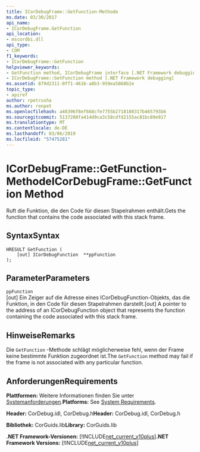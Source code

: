```yaml
---
title: ICorDebugFrame::GetFunction-Methode
ms.date: 03/30/2017
api_name:
- ICorDebugFrame.GetFunction
api_location:
- mscordbi.dll
api_type:
- COM
f1_keywords:
- ICorDebugFrame::GetFunction
helpviewer_keywords:
- GetFunction method, ICorDebugFrame interface [.NET Framework debugging]
- ICorDebugFrame::GetFunction method [.NET Framework debugging]
ms.assetid: 879d2311-0ff1-4616-a8b3-959ea5868b2e
topic_type:
- apiref
author: rpetrusha
ms.author: ronpet
ms.openlocfilehash: a48396f8ef668cfe7755b2718180317b465793b6
ms.sourcegitcommit: 5137208fa414d9ca3c58cdfd2155ac81bc89e917
ms.translationtype: MT
ms.contentlocale: de-DE
ms.lasthandoff: 03/06/2019
ms.locfileid: "57475281"
---
```

# <a name="icordebugframegetfunction-method"></a><span data-ttu-id="68997-102">ICorDebugFrame::GetFunction-Methode</span><span class="sxs-lookup"><span data-stu-id="68997-102">ICorDebugFrame::GetFunction Method</span></span>
<span data-ttu-id="68997-103">Ruft die Funktion, die den Code für diesen Stapelrahmen enthält.</span><span class="sxs-lookup"><span data-stu-id="68997-103">Gets the function that contains the code associated with this stack frame.</span></span>  
  
## <a name="syntax"></a><span data-ttu-id="68997-104">Syntax</span><span class="sxs-lookup"><span data-stu-id="68997-104">Syntax</span></span>  
  
```  
HRESULT GetFunction (  
    [out] ICorDebugFunction  **ppFunction  
);  
```  
  
## <a name="parameters"></a><span data-ttu-id="68997-105">Parameter</span><span class="sxs-lookup"><span data-stu-id="68997-105">Parameters</span></span>  
 `ppFunction`  
 <span data-ttu-id="68997-106">[out] Ein Zeiger auf die Adresse eines ICorDebugFunction-Objekts, das die Funktion, in den Code für diesen Stapelrahmen darstellt.</span><span class="sxs-lookup"><span data-stu-id="68997-106">[out] A pointer to the address of an ICorDebugFunction object that represents the function containing the code associated with this stack frame.</span></span>  
  
## <a name="remarks"></a><span data-ttu-id="68997-107">Hinweise</span><span class="sxs-lookup"><span data-stu-id="68997-107">Remarks</span></span>  
 <span data-ttu-id="68997-108">Die `GetFunction` -Methode schlägt möglicherweise fehl, wenn der Frame keine bestimmte Funktion zugeordnet ist.</span><span class="sxs-lookup"><span data-stu-id="68997-108">The `GetFunction` method may fail if the frame is not associated with any particular function.</span></span>  
  
## <a name="requirements"></a><span data-ttu-id="68997-109">Anforderungen</span><span class="sxs-lookup"><span data-stu-id="68997-109">Requirements</span></span>  
 <span data-ttu-id="68997-110">**Plattformen:** Weitere Informationen finden Sie unter [Systemanforderungen](../../../../docs/framework/get-started/system-requirements.md).</span><span class="sxs-lookup"><span data-stu-id="68997-110">**Platforms:** See [System Requirements](../../../../docs/framework/get-started/system-requirements.md).</span></span>  
  
 <span data-ttu-id="68997-111">**Header:** CorDebug.idl, CorDebug.h</span><span class="sxs-lookup"><span data-stu-id="68997-111">**Header:** CorDebug.idl, CorDebug.h</span></span>  
  
 <span data-ttu-id="68997-112">**Bibliothek:** CorGuids.lib</span><span class="sxs-lookup"><span data-stu-id="68997-112">**Library:** CorGuids.lib</span></span>  
  
 <span data-ttu-id="68997-113">**.NET Framework-Versionen:** [!INCLUDE[net_current_v10plus](../../../../includes/net-current-v10plus-md.md)]</span><span class="sxs-lookup"><span data-stu-id="68997-113">**.NET Framework Versions:** [!INCLUDE[net_current_v10plus](../../../../includes/net-current-v10plus-md.md)]</span></span>
